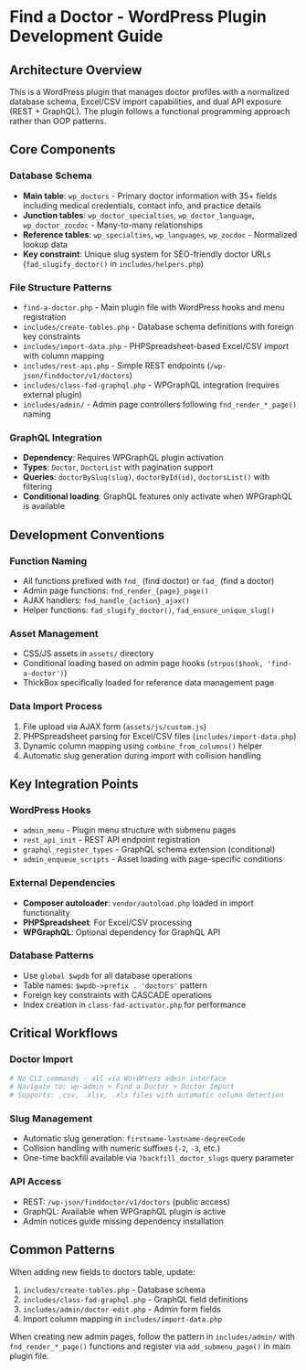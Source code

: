 # Find a Doctor - WordPress Plugin Development Guide

## Architecture Overview

This is a WordPress plugin that manages doctor profiles with a normalized database schema, Excel/CSV import capabilities, and dual API exposure (REST + GraphQL). The plugin follows a functional programming approach rather than OOP patterns.

## Core Components

### Database Schema
- **Main table**: `wp_doctors` - Primary doctor information with 35+ fields including medical credentials, contact info, and practice details
- **Junction tables**: `wp_doctor_specialties`, `wp_doctor_language`, `wp_doctor_zocdoc` - Many-to-many relationships
- **Reference tables**: `wp_specialties`, `wp_languages`, `wp_zocdoc` - Normalized lookup data
- **Key constraint**: Unique slug system for SEO-friendly doctor URLs (`fad_slugify_doctor()` in `includes/helpers.php`)

### File Structure Patterns
- `find-a-doctor.php` - Main plugin file with WordPress hooks and menu registration
- `includes/create-tables.php` - Database schema definitions with foreign key constraints
- `includes/import-data.php` - PHPSpreadsheet-based Excel/CSV import with column mapping
- `includes/rest-api.php` - Simple REST endpoints (`/wp-json/finddoctor/v1/doctors`)
- `includes/class-fad-graphql.php` - WPGraphQL integration (requires external plugin)
- `includes/admin/` - Admin page controllers following `fnd_render_*_page()` naming

### GraphQL Integration
- **Dependency**: Requires WPGraphQL plugin activation
- **Types**: `Doctor`, `DoctorList` with pagination support
- **Queries**: `doctorBySlug(slug)`, `doctorById(id)`, `doctorsList()` with filtering
- **Conditional loading**: GraphQL features only activate when WPGraphQL is available

## Development Conventions

### Function Naming
- All functions prefixed with `fnd_` (find doctor) or `fad_` (find a doctor)
- Admin page functions: `fnd_render_{page}_page()`
- AJAX handlers: `fnd_handle_{action}_ajax()`
- Helper functions: `fad_slugify_doctor()`, `fad_ensure_unique_slug()`

### Asset Management
- CSS/JS assets in `assets/` directory
- Conditional loading based on admin page hooks (`strpos($hook, 'find-a-doctor')`)
- ThickBox specifically loaded for reference data management page

### Data Import Process
1. File upload via AJAX form (`assets/js/custom.js`)
2. PHPSpreadsheet parsing for Excel/CSV files (`includes/import-data.php`)
3. Dynamic column mapping using `combine_from_columns()` helper
4. Automatic slug generation during import with collision handling

## Key Integration Points

### WordPress Hooks
- `admin_menu` - Plugin menu structure with submenu pages
- `rest_api_init` - REST API endpoint registration
- `graphql_register_types` - GraphQL schema extension (conditional)
- `admin_enqueue_scripts` - Asset loading with page-specific conditions

### External Dependencies
- **Composer autoloader**: `vendor/autoload.php` loaded in import functionality
- **PHPSpreadsheet**: For Excel/CSV processing
- **WPGraphQL**: Optional dependency for GraphQL API

### Database Patterns
- Use `global $wpdb` for all database operations
- Table names: `$wpdb->prefix . 'doctors'` pattern
- Foreign key constraints with CASCADE operations
- Index creation in `class-fad-activator.php` for performance

## Critical Workflows

### Doctor Import
```bash
# No CLI commands - all via WordPress admin interface
# Navigate to: wp-admin > Find a Doctor > Doctor Import
# Supports: .csv, .xlsx, .xls files with automatic column detection
```

### Slug Management
- Automatic slug generation: `firstname-lastname-degreeCode`
- Collision handling with numeric suffixes (`-2`, `-3`, etc.)
- One-time backfill available via `?backfill_doctor_slugs` query parameter

### API Access
- REST: `/wp-json/finddoctor/v1/doctors` (public access)
- GraphQL: Available when WPGraphQL plugin is active
- Admin notices guide missing dependency installation

## Common Patterns

When adding new fields to doctors table, update:
1. `includes/create-tables.php` - Database schema
2. `includes/class-fad-graphql.php` - GraphQL field definitions  
3. `includes/admin/doctor-edit.php` - Admin form fields
4. Import column mapping in `includes/import-data.php`

When creating new admin pages, follow the pattern in `includes/admin/` with `fnd_render_*_page()` functions and register via `add_submenu_page()` in main plugin file.